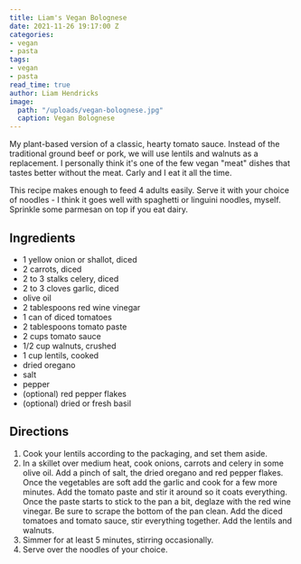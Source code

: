 ```yaml
---
title: Liam's Vegan Bolognese
date: 2021-11-26 19:17:00 Z
categories:
- vegan
- pasta
tags:
- vegan
- pasta
read_time: true
author: Liam Hendricks
image:
  path: "/uploads/vegan-bolognese.jpg"
  caption: Vegan Bolognese
---
```


My plant-based version of a classic, hearty tomato sauce. Instead of the traditional ground beef or pork, we will use lentils and walnuts as a replacement. I personally think it's one of the few vegan "meat" dishes that tastes better without the meat. Carly and I eat it all the time.

This recipe makes enough to feed 4 adults easily. Serve it with your choice of noodles - I think it goes well with spaghetti or linguini noodles, myself. Sprinkle some parmesan on top if you eat dairy.

## Ingredients

* 1 yellow onion or shallot, diced
* 2 carrots, diced
* 2 to 3 stalks celery, diced
* 2 to 3 cloves garlic, diced
* olive oil
* 2 tablespoons red wine vinegar
* 1 can of diced tomatoes
* 2 tablespoons tomato paste
* 2 cups tomato sauce
* 1/2 cup walnuts, crushed
* 1 cup lentils, cooked
* dried oregano
* salt
* pepper
* (optional) red pepper flakes
* (optional) dried or fresh basil

## Directions

1. Cook your lentils according to the packaging, and set them aside.
2. In a skillet over medium heat, cook onions, carrots and celery in some olive oil. Add a pinch of salt, the dried oregano and red pepper flakes. Once the vegetables are soft add the garlic and cook for a few more minutes. Add the tomato paste and stir it around so it coats everything. Once the paste starts to stick to the pan a bit, deglaze with the red wine vinegar. Be sure to scrape the bottom of the pan clean. Add the diced tomatoes and tomato sauce, stir everything together. Add the lentils and walnuts.
3. Simmer for at least 5 minutes, stirring occasionally.
4. Serve over the noodles of your choice.

